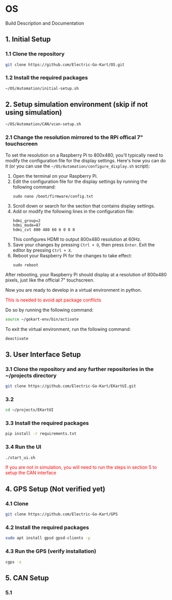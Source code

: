 # OS
Build Description and Documentation

## 1. Initial Setup
### 1.1 Clone the repository
```bash
git clone https://github.com/Electric-Go-Kart/OS.git
```
### 1.2 Install the required packages
```bash
~/OS/Automation/initial-setup.sh
```
## 2. Setup simulation environment (skip if not using simulation)
```bash
~/OS/Automation/CAN/vcan-setup.sh
```
### 2.1 Change the resolution mirrored to the RPi offical 7" touchscreen
To set the resolution on a Raspberry Pi to 800x480, you'll typically need to modify the configuration file for the display settings. Here's how you can do it (or you can use the `~/OS/Automation/configure_display.sh` script):

1. Open the terminal on your Raspberry Pi.
2. Edit the configuration file for the display settings by running the following command:
   ```
   sudo nano /boot/firmware/config.txt
   ```
3. Scroll down or search for the section that contains display settings.
4. Add or modify the following lines in the configuration file:
   ```
   hdmi_group=2
   hdmi_mode=87
   hdmi_cvt 800 480 60 6 0 0 0
   ```
   This configures HDMI to output 800x480 resolution at 60Hz.
5. Save your changes by pressing `Ctrl + O`, then press `Enter`. Exit the editor by pressing `Ctrl + X`.
6. Reboot your Raspberry Pi for the changes to take effect:
   ```
   sudo reboot
   ```

After rebooting, your Raspberry Pi should display at a resolution of 800x480 pixels, just like the official 7" touchscreen.

Now you are ready to develop in a virtual environment in python.

<span style="color:red">This is needed to avoid apt package conflicts</span>

Do so by running the following command:
```bash
source ~/gokart-env/bin/activate
```
To exit the virtual environment, run the following command:
```bash
deactivate
```

## 3. User Interface Setup
### 3.1 Clone the repository and any further repositories in the ~/projects directory
```bash
git clone https://github.com/Electric-Go-Kart/EKartUI.git
```
### 3.2 
```bash
cd ~/projects/EKartUI
```
### 3.3 Install the required packages
```bash
pip install -r requirements.txt
```
### 3.4 Run the UI
```bash
./start_ui.sh
```
<span style="color:red">If you are not in simulation, you will need to run the steps in section 5 to setup the CAN interface</span>

## 4. GPS Setup (Not verified yet)
### 4.1 Clone
```bash
git clone https://github.com/Electric-Go-Kart/GPS
```
### 4.2 Install the required packages
```bash
sudo apt install gpsd gpsd-clients -y
```
### 4.3 Run the GPS (verify installation)
```bash
cgps -s
```

## 5. CAN Setup
### 5.1 
